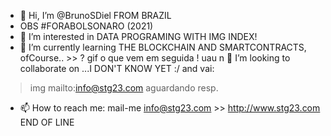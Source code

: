 - 👋 Hi, I’m @BrunoSDiel FROM BRAZIL
- OBS #FORABOLSONARO (2021)
- 👀  I’m interested in DATA PROGRAMING WITH IMG INDEX!
- 🌱  I’m currently learning THE BLOCKCHAIN AND SMARTCONTRACTS, ofCourse.. >>
? gif o que vem em seguida
! uau
n 💞️ I’m looking to collaborate on ...I DON'T KNOW YET :/
and
vai:










> img mailto:info@stg23.com
> aguardando resp.
> 
- 📫 How to reach me: mail-me info@stg23.com >> http://www.stg23.com
END OF LINE
<!---
BrunoSDiel/BrunoSDiel is a ✨ special ✨ repository because its `README.md` (this file) appears on your GitHub profile.
You can click the Preview link to take a look at your changes.
--->
